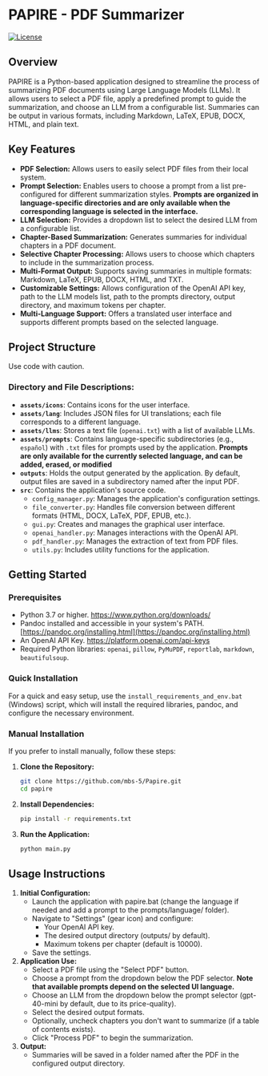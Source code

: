 # PAPIRE - PDF Summarizer

[![License](https://img.shields.io/badge/License-MIT-blue.svg)](https://opensource.org/licenses/MIT)

## Overview

PAPIRE is a Python-based application designed to streamline the process of summarizing PDF documents using Large Language Models (LLMs). It allows users to select a PDF file, apply a predefined prompt to guide the summarization, and choose an LLM from a configurable list. Summaries can be output in various formats, including Markdown, LaTeX, EPUB, DOCX, HTML, and plain text.

## Key Features

*   **PDF Selection:** Allows users to easily select PDF files from their local system.
*   **Prompt Selection:** Enables users to choose a prompt from a list pre-configured for different summarization styles. **Prompts are organized in language-specific directories and are only available when the corresponding language is selected in the interface.**
*   **LLM Selection:** Provides a dropdown list to select the desired LLM from a configurable list.
*   **Chapter-Based Summarization:** Generates summaries for individual chapters in a PDF document.
*   **Selective Chapter Processing:** Allows users to choose which chapters to include in the summarization process.
*   **Multi-Format Output:** Supports saving summaries in multiple formats: Markdown, LaTeX, EPUB, DOCX, HTML, and TXT.
*   **Customizable Settings:** Allows configuration of the OpenAI API key, path to the LLM models list, path to the prompts directory, output directory, and maximum tokens per chapter.
*   **Multi-Language Support:** Offers a translated user interface and supports different prompts based on the selected language.

## Project Structure
Use code with caution.

### Directory and File Descriptions:

*   **`assets/icons`**: Contains icons for the user interface.
*   **`assets/lang`**: Includes JSON files for UI translations; each file corresponds to a different language.
*   **`assets/llms`**: Stores a text file (`openai.txt`) with a list of available LLMs.
*   **`assets/prompts`**: Contains language-specific subdirectories (e.g., `español`) with `.txt` files for prompts used by the application. **Prompts are only available for the currently selected language, and can be added, erased, or modified**
*   **`outputs`**: Holds the output generated by the application. By default, output files are saved in a subdirectory named after the input PDF.
*   **`src`**: Contains the application's source code.
    *   `config_manager.py`: Manages the application's configuration settings.
    *   `file_converter.py`: Handles file conversion between different formats (HTML, DOCX, LaTeX, PDF, EPUB, etc.).
    *   `gui.py`: Creates and manages the graphical user interface.
    *   `openai_handler.py`: Manages interactions with the OpenAI API.
    *   `pdf_handler.py`: Manages the extraction of text from PDF files.
    *   `utils.py`: Includes utility functions for the application.

## Getting Started

### Prerequisites

*   Python 3.7 or higher. https://www.python.org/downloads/
*   Pandoc installed and accessible in your system's PATH. [https://pandoc.org/installing.html](https://pandoc.org/installing.html)
*   An OpenAI API Key. https://platform.openai.com/api-keys
*   Required Python libraries: `openai`, `pillow`, `PyMuPDF`, `reportlab`, `markdown`, `beautifulsoup`.

### Quick Installation

For a quick and easy setup, use the `install_requirements_and_env.bat` (Windows) script, which will install the required libraries, pandoc, and configure the necessary environment.

### Manual Installation

If you prefer to install manually, follow these steps:

1.  **Clone the Repository:**
    ```bash
    git clone https://github.com/mbs-5/Papire.git
    cd papire
    ```
2.  **Install Dependencies:**
    ```bash
    pip install -r requirements.txt
    ```
3.  **Run the Application:**
    ```bash
    python main.py
    ```

## Usage Instructions

1.  **Initial Configuration:**
    *   Launch the application with papire.bat (change the language if needed and add a prompt to the prompts/language/ folder).
    *   Navigate to "Settings" (gear icon) and configure:
        *   Your OpenAI API key.
        *   The desired output directory (outputs/ by default).
        *   Maximum tokens per chapter (default is 10000).
    *   Save the settings.
2.  **Application Use:**
    *   Select a PDF file using the "Select PDF" button.
    *   Choose a prompt from the dropdown below the PDF selector. **Note that available prompts depend on the selected UI language.**
    *   Choose an LLM from the dropdown below the prompt selector (gpt-40-mini by default, due to its price-quality).
    *   Select the desired output formats.
    *   Optionally, uncheck chapters you don't want to summarize (if a table of contents exists).
    *   Click "Process PDF" to begin the summarization.
3.  **Output:**
    *   Summaries will be saved in a folder named after the PDF in the configured output directory.
